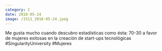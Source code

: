 ```yaml
--- 
category: C 
date: 2018-05-24 
image: /1511_2018-05-24.jpeg 
--- 
```


Me gusta mucho cuando descubro estadísticas como ésta: 70-30 a favor de mujeres exitosas en la creación de start-ups tecnológicas #SingularityUniversity #Mujeres